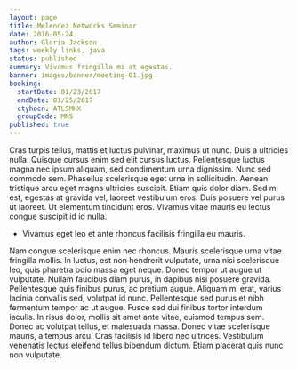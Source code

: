 ```yaml
---
layout: page
title: Melendez Networks Seminar
date: 2016-05-24
author: Gloria Jackson
tags: weekly links, java
status: published
summary: Vivamus fringilla mi at egestas.
banner: images/banner/meeting-01.jpg
booking:
  startDate: 01/23/2017
  endDate: 01/25/2017
  ctyhocn: ATLSMHX
  groupCode: MNS
published: true
---
```

Cras turpis tellus, mattis et luctus pulvinar, maximus ut nunc. Duis a ultricies nulla. Quisque cursus enim sed elit cursus luctus. Pellentesque luctus magna nec ipsum aliquam, sed condimentum urna dignissim. Nunc sed commodo sem. Phasellus scelerisque eget urna in sollicitudin. Aenean tristique arcu eget magna ultricies suscipit. Etiam quis dolor diam. Sed mi est, egestas at gravida vel, laoreet vestibulum eros. Duis posuere vel purus ut laoreet. Ut elementum tincidunt eros. Vivamus vitae mauris eu lectus congue suscipit id id nulla.

* Vivamus eget leo et ante rhoncus facilisis fringilla eu mauris.

Nam congue scelerisque enim nec rhoncus. Mauris scelerisque urna vitae fringilla mollis. In luctus, est non hendrerit vulputate, urna nisi scelerisque leo, quis pharetra odio massa eget neque. Donec tempor ut augue ut vulputate. Nullam faucibus diam purus, in dapibus nisi posuere gravida. Pellentesque quis finibus purus, ac pretium augue. Aliquam mi erat, varius lacinia convallis sed, volutpat id nunc. Pellentesque sed purus et nibh fermentum tempor ac ut augue. Fusce sed dui finibus tortor interdum iaculis. In risus dolor, mollis sit amet ante vitae, euismod tempus sem. Donec ac volutpat tellus, et malesuada massa. Donec vitae scelerisque mauris, a tempus arcu. Cras facilisis id libero nec ultrices. Vestibulum venenatis lectus eleifend tellus bibendum dictum. Etiam placerat quis nunc non vulputate.

